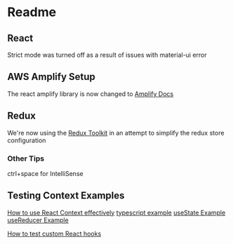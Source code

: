 # Readme

## React

Strict mode was turned off as a result of issues with material-ui error

## AWS Amplify Setup

The react amplify library is now changed to [Amplify Docs](https://docs.amplify.aws/ui/auth/authenticator/q/framework/react#usage-1)

## Redux

We're now using the [Redux Toolkit](https://redux-toolkit.js.org) in an attempt to simplify the redux store configuration

### Other Tips

ctrl+space for IntelliSense

## Testing Context Examples

[How to use React Context effectively](https://kentcdodds.com/blog/how-to-use-react-context-effectively)
[typescript example](https://codesandbox.io/s/bitter-night-i5mhj)
[useState Example](https://codesandbox.io/s/3vryq4qrp)
[useReducer Example](https://codesandbox.io/s/react-codesandbox-je6cc)

[How to test custom React hooks](https://kentcdodds.com/blog/how-to-test-custom-react-hooks)
